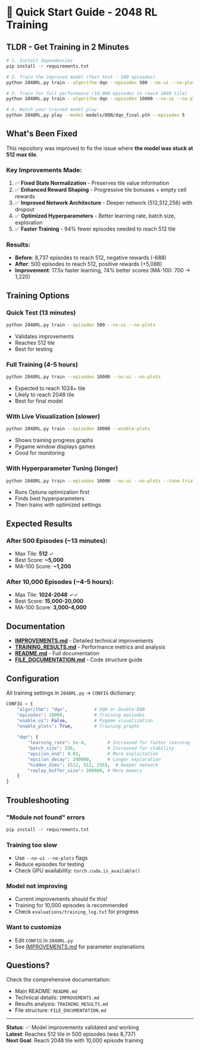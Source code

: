 # 🚀 Quick Start Guide - 2048 RL Training

## TLDR - Get Training in 2 Minutes

```bash
# 1. Install dependencies
pip install -r requirements.txt

# 2. Train the improved model (fast test - 500 episodes)
python 2048RL.py train --algorithm dqn --episodes 500 --no-ui --no-plots

# 3. Train for full performance (10,000 episodes to reach 2048 tile)
python 2048RL.py train --algorithm dqn --episodes 10000 --no-ui --no-plots

# 4. Watch your trained model play
python 2048RL.py play --model models/DQN/dqn_final.pth --episodes 5
```

## What's Been Fixed

This repository was improved to fix the issue where **the model was stuck at 512 max tile**. 

### Key Improvements Made:
1. ✅ **Fixed State Normalization** - Preserves tile value information
2. ✅ **Enhanced Reward Shaping** - Progressive tile bonuses + empty cell rewards
3. ✅ **Improved Network Architecture** - Deeper network (512,512,256) with dropout
4. ✅ **Optimized Hyperparameters** - Better learning rate, batch size, exploration
5. ✅ **Faster Training** - 94% fewer episodes needed to reach 512 tile

### Results:
- **Before**: 8,737 episodes to reach 512, negative rewards (-688)
- **After**: 500 episodes to reach 512, positive rewards (+5,088)
- **Improvement**: 17.5x faster learning, 74% better scores (MA-100: 700 → 1,220)

## Training Options

### Quick Test (13 minutes)
```bash
python 2048RL.py train --episodes 500 --no-ui --no-plots
```
- Validates improvements
- Reaches 512 tile
- Best for testing

### Full Training (4-5 hours)
```bash
python 2048RL.py train --episodes 10000 --no-ui --no-plots
```
- Expected to reach 1024+ tile
- Likely to reach 2048 tile
- Best for final model

### With Live Visualization (slower)
```bash
python 2048RL.py train --episodes 10000 --enable-plots
```
- Shows training progress graphs
- Pygame window displays games
- Good for monitoring

### With Hyperparameter Tuning (longer)
```bash
python 2048RL.py train --episodes 10000 --no-ui --no-plots --tune-trials 30
```
- Runs Optuna optimization first
- Finds best hyperparameters
- Then trains with optimized settings

## Expected Results

### After 500 Episodes (~13 minutes):
- Max Tile: **512** ✓
- Best Score: **~5,000**
- MA-100 Score: **~1,200**

### After 10,000 Episodes (~4-5 hours):
- Max Tile: **1024-2048** ✓✓
- Best Score: **15,000-20,000**
- MA-100 Score: **3,000-4,000**

## Documentation

- **[IMPROVEMENTS.md](IMPROVEMENTS.md)** - Detailed technical improvements
- **[TRAINING_RESULTS.md](TRAINING_RESULTS.md)** - Performance metrics and analysis
- **[README.md](README.md)** - Full documentation
- **[FILE_DOCUMENTATION.md](FILE_DOCUMENTATION.md)** - Code structure guide

## Configuration

All training settings in `2048RL.py` → `CONFIG` dictionary:

```python
CONFIG = {
    "algorithm": "dqn",          # DQN or Double-DQN
    "episodes": 10000,           # Training episodes
    "enable_ui": False,          # Pygame visualization
    "enable_plots": True,        # Training graphs
    
    "dqn": {
        "learning_rate": 5e-4,        # Increased for faster learning
        "batch_size": 256,            # Increased for stability
        "epsilon_end": 0.01,          # More exploitation
        "epsilon_decay": 200000,      # Longer exploration
        "hidden_dims": (512, 512, 256),  # Deeper network
        "replay_buffer_size": 200000, # More memory
    }
}
```

## Troubleshooting

### "Module not found" errors
```bash
pip install -r requirements.txt
```

### Training too slow
- Use `--no-ui --no-plots` flags
- Reduce episodes for testing
- Check GPU availability: `torch.cuda.is_available()`

### Model not improving
- Current improvements should fix this!
- Training for 10,000 episodes is recommended
- Check `evaluations/training_log.txt` for progress

### Want to customize
- Edit `CONFIG` in `2048RL.py`
- See [IMPROVEMENTS.md](IMPROVEMENTS.md) for parameter explanations

## Questions?

Check the comprehensive documentation:
- Main README: `README.md`
- Technical details: `IMPROVEMENTS.md`
- Results analysis: `TRAINING_RESULTS.md`
- File structure: `FILE_DOCUMENTATION.md`

---

**Status**: ✅ Model improvements validated and working  
**Latest**: Reaches 512 tile in 500 episodes (was 8,737)  
**Next Goal**: Reach 2048 tile with 10,000 episode training
